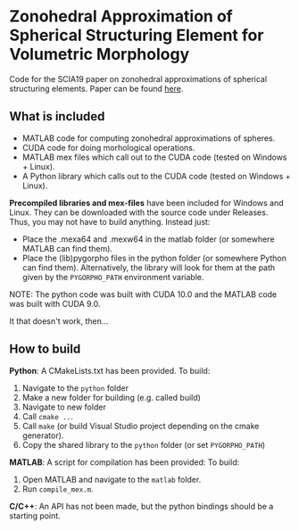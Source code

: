 # Zonohedral Approximation of Spherical Structuring Element for Volumetric Morphology

Code for the SCIA19 paper on zonohedral approximations of spherical structuring elements. Paper can be found [here](http://orbit.dtu.dk/files/172879029/SCIA19_Zonohedra.pdf).

## What is included

* MATLAB code for computing zonohedral approximations of spheres.
* CUDA code for doing morhological operations.
* MATLAB mex files which call out to the CUDA code (tested on Windows + Linux).
* A Python library which calls out to the CUDA code (tested on Windows + Linux).

**Precompiled libraries and mex-files** have been included for Windows and Linux. 
They can be downloaded with the source code under Releases.
Thus, you may not have to build anything. Instead just:

* Place the .mexa64 and .mexw64 in the matlab folder (or somewhere MATLAB can find them).
* Place the (lib)pygorpho files in the python folder (or somewhere Python can find them).
  Alternatively, the library will look for them at the path given by the `PYGORPHO_PATH` environment variable.

NOTE: The python code was built with CUDA 10.0 and the MATLAB code was built with CUDA 9.0.

It that doesn't work, then...

## How to build

**Python**: A CMakeLists.txt has been provided. To build:

1. Navigate to the `python` folder
2. Make a new folder for building (e.g. called build)
3. Navigate to new folder
4. Call `cmake ..`.
5. Call `make` (or build Visual Studio project depending on the cmake generator).
6. Copy the shared library to the `python` folder (or set `PYGORPHO_PATH`)

**MATLAB**: A script for compilation has been provided: To build:

1. Open MATLAB and navigate to the `matlab` folder.
2. Run `compile_mex.m`.

**C/C++**: An API has not been made, but the python bindings should be a starting point.
